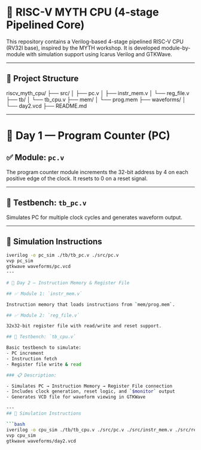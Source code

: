 # 🚀 RISC-V MYTH CPU (4-stage Pipelined Core)

This repository contains a Verilog-based 4-stage pipelined RISC-V CPU (RV32I base), inspired by the MYTH workshop. It is developed module-by-module with simulation support using Icarus Verilog and GTKWave.

---

## 📁 Project Structure

riscv_myth_cpu/
├── src/
│   ├── pc.v
│   ├── instr_mem.v
│   └── reg_file.v
├── tb/
│   └── tb_cpu.v
├── mem/
│   └── prog.mem
├── waveforms/
│   └── day2.vcd
├── README.md

---

# 📅 Day 1 — Program Counter (PC)

## ✅ Module: `pc.v`

The program counter module increments the 32-bit address by 4 on each positive edge of the clock. It resets to 0 on a reset signal.

---

## 🧪 Testbench: `tb_pc.v`

Simulates PC for multiple clock cycles and generates waveform output.

---

## 🔧 Simulation Instructions

```bash
iverilog -o pc_sim ./tb/tb_pc.v ./src/pc.v
vvp pc_sim
gtkwave waveforms/pc.vcd
---

# 📅 Day 2 — Instruction Memory & Register File

## ✅ Module 1: `instr_mem.v`

Instruction memory that loads instructions from `mem/prog.mem`.

## ✅ Module 2: `reg_file.v`

32x32-bit register file with read/write and reset support.

## 🧪 Testbench: `tb_cpu.v`

Basic testbench to simulate:
- PC increment
- Instruction fetch
- Register file write & read

### 📋 Description:

- Simulates PC → Instruction Memory → Register File connection  
- Includes clock generation, reset logic, and `$monitor` output  
- Generates VCD file for waveform viewing in GTKWave

---
## 🔧 Simulation Instructions

```bash
iverilog -o cpu_sim ./tb/tb_cpu.v ./src/pc.v ./src/instr_mem.v ./src/reg_file.v
vvp cpu_sim
gtkwave waveforms/day2.vcd
